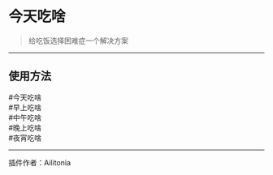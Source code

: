 # 今天吃啥
> 给吃饭选择困难症一个解决方案

---
## 使用方法
\#今天吃啥<br/>
\#早上吃啥<br/>
\#中午吃啥<br/>
\#晚上吃啥<br/>
\#夜宵吃啥

---
插件作者：Ailitonia